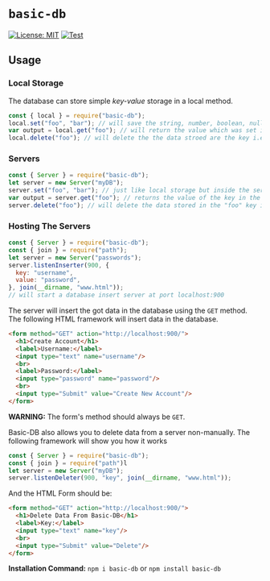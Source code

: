 # `basic-db`
[![License: MIT](https://img.shields.io/badge/License-MIT-yellow.svg)](https://opensource.org/licenses/MIT)
[![Test](https://github.com/moreavy/basic-db/actions/workflows/test.yml/badge.svg)](https://github.com/moreavy/basic-db/actions/workflows/test.yml)
## Usage
### Local Storage
The database can store simple *key-value* storage in a local method.
```js
const { local } = require("basic-db");
local.set("foo", "bar"); // will save the string, number, boolean, nulls and arrays or objects containing these in the database
var output = local.get("foo"); // will return the value which was set in the database
local.delete("foo"); // will delete the the data stroed are the key i.e. "foo"
```

### Servers
```js
const { Server } = require("basic-db");
let server = new Server("myDB");
server.set("foo", "bar"); // just like local storage but inside the server's storage and not the local one
var output = server.get("foo"); // returns the value of the key in the parameter from the server's storage
server.delete("foo"); // will delete the data stored in the "foo" key in the server's storage
```

### Hosting The Servers
```js
const { Server } = require("basic-db");
const { join } = require("path");
let server = new Server("passwords");
server.listenInserter(900, {
  key: "username",
  value: "password",
}, join(__dirname, "www.html"));
// will start a database insert server at port localhost:900
```
The server will insert the got data in the database using the `GET` method. The following HTML framework will insert data in the database.
```html
<form method="GET" action="http://localhost:900/">
  <h1>Create Account</h1>
  <label>Username:</label>
  <input type="text" name="username"/>
  <br>
  <label>Password:</label>
  <input type="password" name="password"/>
  <br>
  <input type="Submit" value="Create New Account"/>
</form>
```

**WARNING:** The form's method should always be `GET`.

Basic-DB also allows you to delete data from a server non-manually. The following framework will show you how it works
```js
const { Server } = require("basic-db");
const { join } = require("path")l
let server = new Server("myDB");
server.listenDeleter(900, "key", join(__dirname, "www.html"));
```
And the HTML Form should be:
```html
<form method="GET" action="http://localhost:900/">
  <h1>Delete Data From Basic-DB</h1>
  <label>Key:</label>
  <input type="text" name="key"/>
  <br>
  <input type="Submit" value="Delete"/>
</form>
```

**Installation Command:** `npm i basic-db` or `npm install basic-db`
